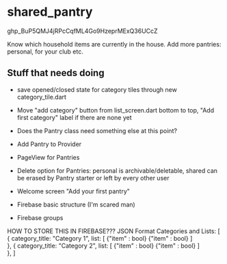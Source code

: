 # shared_pantry

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

Know which household items are currently in the house. Add more pantries: personal, for your club etc.

## Stuff that needs doing

- save opened/closed state for category tiles through new category_tile.dart
- Move "add category" button from list_screen.dart bottom to top, "Add first category" label if there are none yet

- Does the Pantry class need something else at this point?
- Add Pantry to Provider
- PageView for Pantries

- Delete option for Pantries: personal is archivable/deletable, shared can be erased by Pantry starter or left by every other user

- Welcome screen "Add your first pantry"

- Firebase basic structure (I'm scared man)
- Firebase groups






HOW TO STORE THIS IN FIREBASE???
JSON Format Categories and Lists:
[
  {
    category_title: "Category 1",
    list: [
      {"item" : bool}
      {"item" : bool}
    ]     
  },
  {
    category_title: "Category 2",
    list: [
      {"item" : bool}
      {"item" : bool}
    ]     
  },
]